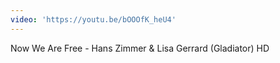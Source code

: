 ```yaml
---
video: 'https://youtu.be/bOOOfK_heU4'
---
```

Now We Are Free - Hans Zimmer & Lisa Gerrard (Gladiator) HD
